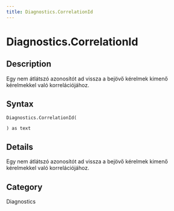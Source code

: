 ```yaml
---
title: Diagnostics.CorrelationId
---
```


# Diagnostics.CorrelationId


## Description

Egy nem átlátszó azonosítót ad vissza a bejövő kérelmek kimenő kérelmekkel való korrelációjához.


## Syntax

```powerquery
Diagnostics.CorrelationId(

) as text
```


## Details

Egy nem átlátszó azonosítót ad vissza a bejövő kérelmek kimenő kérelmekkel való korrelációjához.



## Category
Diagnostics

